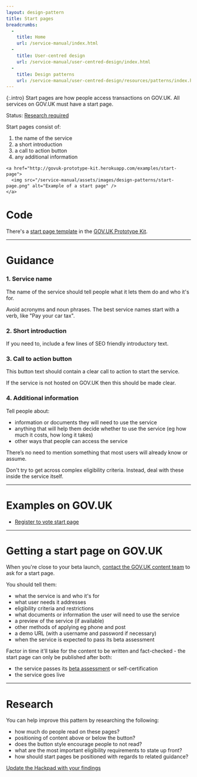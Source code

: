 ```yaml
---
layout: design-pattern
title: Start pages
breadcrumbs:
  -
    title: Home
    url: /service-manual/index.html
  -
    title: User-centred design
    url: /service-manual/user-centred-design/index.html
  -
    title: Design patterns
    url: /service-manual/user-centred-design/resources/patterns/index.html
---
```


{:.intro}
Start pages are how people access transactions on GOV.UK. All services on GOV.UK must have a start page.


Status: [Research required](#research)


Start pages consist of:

1. the name of the service
2. a short introduction
3. a call to action button
4. any additional information

<div class="example">
  <div class="inner-block">

    <a href="http://govuk-prototype-kit.herokuapp.com/examples/start-page">
      <img src="/service-manual/assets/images/design-patterns/start-page.png" alt="Example of a start page" />
    </a>

  </div>
</div>


# Code

There's a [start page template](http://govuk-prototype-kit.herokuapp.com/examples/start-page) in the [GOV.UK Prototype Kit](https://github.com/alphagov/govuk_prototype_kit).

---

# Guidance


### 1. Service name

The name of the service should tell people what it lets them do and who it's for.

Avoid acronyms and noun phrases. The best service names start with a verb, like "Pay your car tax".



### 2. Short introduction

If you need to, include a few lines of SEO friendly introductory text.



### 3. Call to action button

This button text should contain a clear call to action to start the service.

If the service is not hosted on GOV.UK then this should be made clear.


### 4. Additional information

Tell people about:

* information or documents they will need to use the service
* anything that will help them decide whether to use the service (eg how much it costs, how long it takes)
* other ways that people can access the service

There’s no need to mention something that most users will already know or assume.

Don't try to get across complex eligibility criteria. Instead, deal with these inside the service itself.

---

# Examples on GOV.UK


* [Register to vote start page](https://www.gov.uk/register-to-vote)

---

# Getting a start page on GOV.UK 

When you're close to your beta launch, [contact the GOV.UK content team](https://support.production.alphagov.co.uk/new_feature_request/new) to ask for a start page.

You should tell them:

+ what the service is and who it's for
+ what user needs it addresses
+ eligibility criteria and restrictions
+ what documents or information the user will need to use the service
+ a preview of the service (if available)
+ other methods of applying eg phone and post
+ a demo URL (with a username and password if necessary)
+ when the service is expected to pass its beta assessment

Factor in time it'll take for the content to be written and fact-checked -
the start page can only be published after both:

+ the service passes its [beta assessment](https://www.gov.uk/service-manual/phases/beta.html) or self-certification
+ the service goes live

---

# Research

You can help improve this pattern by researching the following:

- how much do people read on these pages?
- positioning of content above or below the button?
- does the button style encourage people to not read?
- what are the most important eligibility requirements to state up front?
- how should start pages be positioned with regards to related guidance?


[Update the Hackpad with your findings](https://designpatterns.hackpad.com/Transaction-start-pages-8fitVQYufJX)


